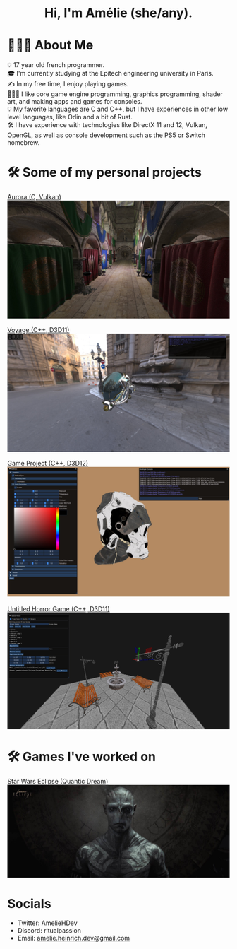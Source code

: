 <h1 align="center">Hi, I'm Amélie (she/any).</h1>

# 👩🏻‍💻 About Me

💡  17 year old french programmer.\
🎓 I'm currently studying at the Epitech engineering university in Paris.\
✍️ In my free time, I enjoy playing games.\
👩🏻‍💻 I like core game engine programming, graphics programming, shader art, and making apps and games for consoles.\
💡 My favorite languages are C and C++, but I have experiences in other low level languages, like Odin and a bit of Rust.\
🛠 I have experience with technologies like DirectX 11 and 12, Vulkan, OpenGL, as well as console development such as the PS5 or Switch homebrew.

# 🛠 Some of my personal projects

[Aurora (C, Vulkan)](https://github.com/AmelieHeinrich/aurora)
![Screenshot](images/aurora.webp)

[Voyage (C++, D3D11)](https://github.com/AmelieHeinrich/voyage)
![Screenshot](images/voyage.webp)

[Game Project (C++, D3D12)](https://github.com/AmelieHeinrich/GameProject)
![Screenshot](images/game_project.webp)

[Untitled Horror Game (C++, D3D11)](https://github.com/AmelieHeinrich/UntitledHorrorGame)
![Screenshot](images/uhg.png)

# 🛠 Games I've worked on

[Star Wars Eclipse (Quantic Dream)](https://www.starwarseclipse.com)
![Screenshot](images/star-wars-eclipse-22-drummer-face-38763223_8df3eced.jpeg)

# Socials
- Twitter: AmelieHDev
- Discord: ritualpassion
- Email: amelie.heinrich.dev@gmail.com
